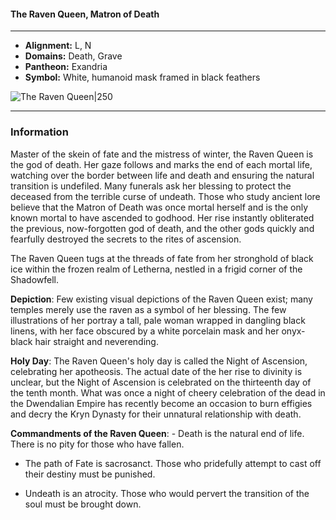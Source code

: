 #### The Raven Queen, Matron of Death
___

- **Alignment:** L, N
- **Domains:** Death, Grave
- **Pantheon:** Exandria
- **Symbol:** White, humanoid mask framed in black feathers

![The Raven Queen|250](https://5etools-mirror-1.github.io/img/deities/EGW/Symbol%20of%20The%20Raven%20Queen.png)
___

### Information

Master of the skein of fate and the mistress of winter, the Raven Queen is the god of death. Her gaze follows and marks the end of each mortal life, watching over the border between life and death and ensuring the natural transition is undefiled. Many funerals ask her blessing to protect the deceased from the terrible curse of undeath. Those who study ancient lore believe that the Matron of Death was once mortal herself and is the only known mortal to have ascended to godhood. Her rise instantly obliterated the previous, now-forgotten god of death, and the other gods quickly and fearfully destroyed the secrets to the rites of ascension.

The Raven Queen tugs at the threads of fate from her stronghold of black ice within the frozen realm of Letherna, nestled in a frigid corner of the Shadowfell.

**Depiction**: Few existing visual depictions of the Raven Queen exist; many temples merely use the raven as a symbol of her blessing. The few illustrations of her portray a tall, pale woman wrapped in dangling black linens, with her face obscured by a white porcelain mask and her onyx-black hair straight and neverending.

**Holy Day**: The Raven Queen's holy day is called the Night of Ascension, celebrating her apotheosis. The actual date of the her rise to divinity is unclear, but the Night of Ascension is celebrated on the thirteenth day of the tenth month. What was once a night of cheery celebration of the dead in the Dwendalian Empire has recently become an occasion to burn effigies and decry the Kryn Dynasty for their unnatural relationship with death.

**Commandments of the Raven Queen**: - Death is the natural end of life. There is no pity for those who have fallen.

- The path of Fate is sacrosanct. Those who pridefully attempt to cast off their destiny must be punished.

- Undeath is an atrocity. Those who would pervert the transition of the soul must be brought down.